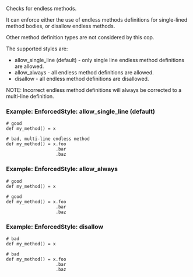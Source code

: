 Checks for endless methods.

It can enforce either the use of endless methods definitions
for single-lined method bodies, or disallow endless methods.

Other method definition types are not considered by this cop.

The supported styles are:

* allow_single_line (default) - only single line endless method definitions are allowed.
* allow_always - all endless method definitions are allowed.
* disallow - all endless method definitions are disallowed.

NOTE: Incorrect endless method definitions will always be
corrected to a multi-line definition.

### Example: EnforcedStyle: allow_single_line (default)
    # good
    def my_method() = x

    # bad, multi-line endless method
    def my_method() = x.foo
                       .bar
                       .baz

### Example: EnforcedStyle: allow_always
    # good
    def my_method() = x

    # good
    def my_method() = x.foo
                       .bar
                       .baz

### Example: EnforcedStyle: disallow
    # bad
    def my_method() = x

    # bad
    def my_method() = x.foo
                       .bar
                       .baz
